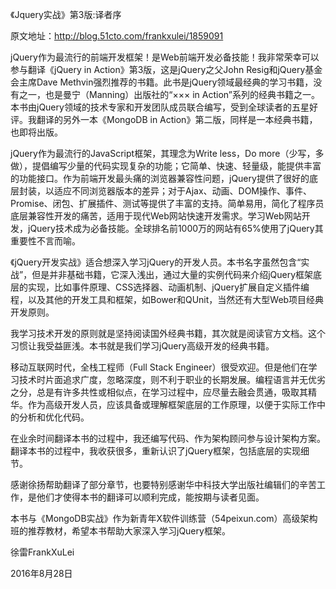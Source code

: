 《Jquery实战》第3版:译者序 

原文地址：http://blog.51cto.com/frankxulei/1859091

jQuery作为最流行的前端开发框架！是Web前端开发必备技能！我非常荣幸可以参与翻译《jQuery in Action》第3版，这是jQuery之父John Resig和jQuery基金会主席Dave Methvin强烈推荐的书籍。此书是jQuery领域最经典的学习书籍，没有之一，也是曼宁（Manning）出版社的“××× in Action”系列的经典书籍之一。本书由jQuery领域的技术专家和开发团队成员联合编写，受到全球读者的五星好评。我翻译的另外一本《MongoDB in Action》第二版，同样是一本经典书籍，也即将出版。

jQuery作为最流行的JavaScript框架，其理念为Write less，Do more（少写，多做），提倡编写少量的代码实现复杂的功能；它简单、快速、轻量级，能提供丰富的功能接口。作为前端开发最头痛的浏览器兼容性问题，jQuery提供了很好的底层封装，以适应不同浏览器版本的差异；对于Ajax、动画、DOM操作、事件、Promise、闭包、扩展插件、测试等提供了丰富的支持。简单易用，简化了程序员底层兼容性开发的痛苦，适用于现代Web网站快速开发需求。学习Web网站开发，jQuery技术成为必备技能。全球排名前1000万的网站有65%使用了jQuery其重要性不言而喻。

《jQuery开发实战》适合想深入学习jQuery的开发人员。本书名字虽然包含“实战”，但是并非基础书籍，它深入浅出，通过大量的实例代码来介绍jQuery框架底层的实现，比如事件原理、CSS选择器、动画机制、jQuery扩展自定义插件编程，以及其他的开发工具和框架，如Bower和QUnit，当然还有大型Web项目经典开发原则。

我学习技术开发的原则就是坚持阅读国外经典书籍，其次就是阅读官方文档。这个习惯让我受益匪浅。本书就是我们学习jQuery高级开发的经典书籍。

移动互联网时代，全栈工程师（Full Stack Engineer）很受欢迎。但是他们在学习技术时片面追求广度，忽略深度，则不利于职业的长期发展。编程语言并无优劣之分，总是有许多共性或相似点，在学习过程中，应尽量去融会贯通，吸取其精华。作为高级开发人员，应该具备或理解框架底层的工作原理，以便于实际工作中的分析和优化代码。

在业余时间翻译本书的过程中，我还编写代码、作为架构顾问参与设计架构方案。翻译本书的过程中，我收获很多，重新认识了jQuery框架，包括底层的实现细节。

感谢徐扬帮助翻译了部分章节，也要特别感谢华中科技大学出版社编辑们的辛苦工作，是他们才使得本书的翻译可以顺利完成，能按期与读者见面。

本书与《MongoDB实战》作为新青年X软件训练营（54peixun.com）高级架构班的推荐教材，希望本书帮助大家深入学习jQuery框架。   

徐雷FrankXuLei

2016年8月28日